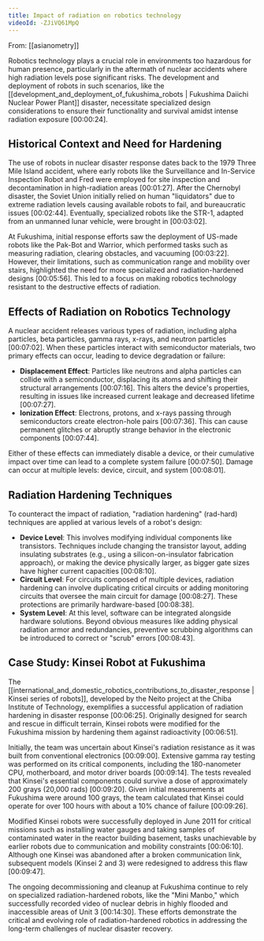 ```yaml
---
title: Impact of radiation on robotics technology
videoId: -ZJiVQ61MpQ
---
```


From: [[asianometry]] <br/> 

Robotics technology plays a crucial role in environments too hazardous for human presence, particularly in the aftermath of nuclear accidents where high radiation levels pose significant risks. The development and deployment of robots in such scenarios, like the [[development_and_deployment_of_fukushima_robots | Fukushima Daiichi Nuclear Power Plant]] disaster, necessitate specialized design considerations to ensure their functionality and survival amidst intense radiation exposure <a class="yt-timestamp" data-t="00:00:24">[00:00:24]</a>.

## Historical Context and Need for Hardening
The use of robots in nuclear disaster response dates back to the 1979 Three Mile Island accident, where early robots like the Surveillance and In-Service Inspection Robot and Fred were employed for site inspection and decontamination in high-radiation areas <a class="yt-timestamp" data-t="00:01:27">[00:01:27]</a>. After the Chernobyl disaster, the Soviet Union initially relied on human "liquidators" due to extreme radiation levels causing available robots to fail, and bureaucratic issues <a class="yt-timestamp" data-t="00:02:44">[00:02:44]</a>. Eventually, specialized robots like the STR-1, adapted from an unmanned lunar vehicle, were brought in <a class="yt-timestamp" data-t="00:03:02">[00:03:02]</a>.

At Fukushima, initial response efforts saw the deployment of US-made robots like the Pak-Bot and Warrior, which performed tasks such as measuring radiation, clearing obstacles, and vacuuming <a class="yt-timestamp" data-t="00:03:22">[00:03:22]</a>. However, their limitations, such as communication range and mobility over stairs, highlighted the need for more specialized and radiation-hardened designs <a class="yt-timestamp" data-t="00:05:56">[00:05:56]</a>. This led to a focus on making robotics technology resistant to the destructive effects of radiation.

## Effects of Radiation on Robotics Technology
A nuclear accident releases various types of radiation, including alpha particles, beta particles, gamma rays, x-rays, and neutron particles <a class="yt-timestamp" data-t="00:07:02">[00:07:02]</a>. When these particles interact with semiconductor materials, two primary effects can occur, leading to device degradation or failure:

*   **Displacement Effect**: Particles like neutrons and alpha particles can collide with a semiconductor, displacing its atoms and shifting their structural arrangements <a class="yt-timestamp" data-t="00:07:16">[00:07:16]</a>. This alters the device's properties, resulting in issues like increased current leakage and decreased lifetime <a class="yt-timestamp" data-t="00:07:27">[00:07:27]</a>.
*   **Ionization Effect**: Electrons, protons, and x-rays passing through semiconductors create electron-hole pairs <a class="yt-timestamp" data-t="00:07:36">[00:07:36]</a>. This can cause permanent glitches or abruptly strange behavior in the electronic components <a class="yt-timestamp" data-t="00:07:44">[00:07:44]</a>.

Either of these effects can immediately disable a device, or their cumulative impact over time can lead to a complete system failure <a class="yt-timestamp" data-t="00:07:50">[00:07:50]</a>. Damage can occur at multiple levels: device, circuit, and system <a class="yt-timestamp" data-t="00:08:01">[00:08:01]</a>.

## Radiation Hardening Techniques
To counteract the impact of radiation, "radiation hardening" (rad-hard) techniques are applied at various levels of a robot's design:

*   **Device Level**: This involves modifying individual components like transistors. Techniques include changing the transistor layout, adding insulating substrates (e.g., using a silicon-on-insulator fabrication approach), or making the device physically larger, as bigger gate sizes have higher current capacities <a class="yt-timestamp" data-t="00:08:10">[00:08:10]</a>.
*   **Circuit Level**: For circuits composed of multiple devices, radiation hardening can involve duplicating critical circuits or adding monitoring circuits that oversee the main circuit for damage <a class="yt-timestamp" data-t="00:08:27">[00:08:27]</a>. These protections are primarily hardware-based <a class="yt-timestamp" data-t="00:08:38">[00:08:38]</a>.
*   **System Level**: At this level, software can be integrated alongside hardware solutions. Beyond obvious measures like adding physical radiation armor and redundancies, preventive scrubbing algorithms can be introduced to correct or "scrub" errors <a class="yt-timestamp" data-t="00:08:43">[00:08:43]</a>.

## Case Study: Kinsei Robot at Fukushima
The [[international_and_domestic_robotics_contributions_to_disaster_response | Kinsei series of robots]], developed by the Neito project at the Chiba Institute of Technology, exemplifies a successful application of radiation hardening in disaster response <a class="yt-timestamp" data-t="00:06:25">[00:06:25]</a>. Originally designed for search and rescue in difficult terrain, Kinsei robots were modified for the Fukushima mission by hardening them against radioactivity <a class="yt-timestamp" data-t="00:06:51">[00:06:51]</a>.

Initially, the team was uncertain about Kinsei's radiation resistance as it was built from conventional electronics <a class="yt-timestamp" data-t="00:09:00">[00:09:00]</a>. Extensive gamma ray testing was performed on its critical components, including the 180-nanometer CPU, motherboard, and motor driver boards <a class="yt-timestamp" data-t="00:09:14">[00:09:14]</a>. The tests revealed that Kinsei's essential components could survive a dose of approximately 200 grays (20,000 rads) <a class="yt-timestamp" data-t="00:09:20">[00:09:20]</a>. Given initial measurements at Fukushima were around 100 grays, the team calculated that Kinsei could operate for over 100 hours with about a 10% chance of failure <a class="yt-timestamp" data-t="00:09:26">[00:09:26]</a>.

Modified Kinsei robots were successfully deployed in June 2011 for critical missions such as installing water gauges and taking samples of contaminated water in the reactor building basement, tasks unachievable by earlier robots due to communication and mobility constraints <a class="yt-timestamp" data-t="00:06:10">[00:06:10]</a>. Although one Kinsei was abandoned after a broken communication link, subsequent models (Kinsei 2 and 3) were redesigned to address this flaw <a class="yt-timestamp" data-t="00:09:47">[00:09:47]</a>.

The ongoing decommissioning and cleanup at Fukushima continue to rely on specialized radiation-hardened robots, like the "Mini Manbo," which successfully recorded video of nuclear debris in highly flooded and inaccessible areas of Unit 3 <a class="yt-timestamp" data-t="00:14:30">[00:14:30]</a>. These efforts demonstrate the critical and evolving role of radiation-hardened robotics in addressing the long-term challenges of nuclear disaster recovery.